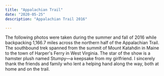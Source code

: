 ```yaml
---
title: "Appalachian Trail"
date: "2020-05-25"
description: "Appalachian Trail 2016"

---
```


The following photos were taken during the summer and fall of 2016 while backpacking 1,166.7 miles across the northern half of the Appalachian Trail⁠. The southbound trek spanned from the summit of Mount Katahdin in Maine to the town of Harper's Ferry in West Virginia. The star of the show is a hamster plush named Stumpy—a keepsake from my girlfriend. I sincerely thank the friends and family who lent a helping hand along the way, both at home and on the trail.
